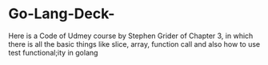 # Go-Lang-Deck-
Here is a Code of Udmey course by Stephen Grider of Chapter 3, in which there  is all the basic things like slice, array, function call and also how to use test functional;ity in golang
